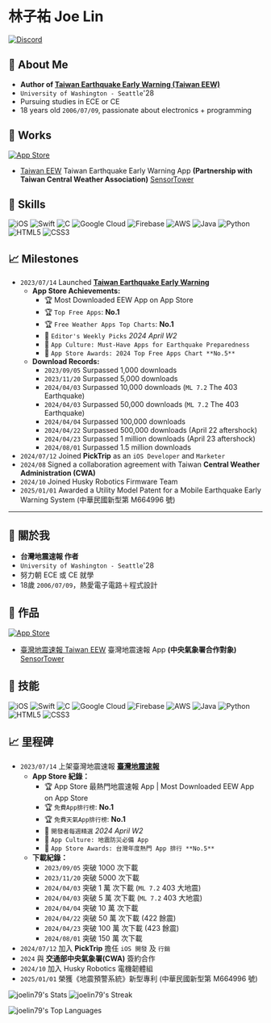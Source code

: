 # 林子祐 Joe Lin
<a href="https://discord.gg/KrJV77bdJA">
   <img alt="Discord" src="https://img.shields.io/discord/1273670611780108411">
</a>



## 👤 About Me
- **Author of [Taiwan Earthquake Early Warning (Taiwan EEW)](https://apps.apple.com/tw/app/%E8%87%BA%E7%81%A3%E5%9C%B0%E9%9C%87%E9%80%9F%E5%A0%B1/id6450436314)**
- `University of Washington - Seattle`'28
- Pursuing studies in ECE or CE
- 18 years old `2006/07/09`, passionate about electronics + programming

## 📑 Works
<a href="https://apps.apple.com/us/app/taiwan-eew-%E5%8F%B0%E7%81%A3%E5%9C%B0%E9%9C%87%E9%80%9F%E5%A0%B1/id6450436314">
   <img src="https://img.shields.io/badge/App_Store-0D96F6?style=for-the-badge&logo=app-store&logoColor=white" alt="App Store">
</a>

- [Taiwan EEW](https://github.com/joelin79/taiwaneew) Taiwan Earthquake Early Warning App **(Partnership with Taiwan Central Weather Association)**
[SensorTower](https://app.sensortower-china.com/overview/6450436314?country=TW&tab=category_rankings)

## 💪 Skills
![iOS](https://img.shields.io/badge/iOS-000000?style=for-the-badge&logo=ios&logoColor=white) ![Swift](https://img.shields.io/badge/swift-F54A2A?style=for-the-badge&logo=swift&logoColor=white) ![C](https://img.shields.io/badge/c-%2300599C.svg?style=for-the-badge&logo=c&logoColor=white) ![Google Cloud](https://img.shields.io/badge/GoogleCloud-%234285F4.svg?style=for-the-badge&logo=google-cloud&logoColor=white) ![Firebase](https://img.shields.io/badge/firebase-%23039BE5.svg?style=for-the-badge&logo=firebase) ![AWS](https://img.shields.io/badge/AWS-%23FF9900.svg?style=for-the-badge&logo=amazon-aws&logoColor=white) ![Java](https://img.shields.io/badge/java-%23ED8B00.svg?style=for-the-badge&logo=openjdk&logoColor=white) ![Python](https://img.shields.io/badge/python-3670A0?style=for-the-badge&logo=python&logoColor=ffdd54) ![HTML5](https://img.shields.io/badge/html5-%23E34F26.svg?style=for-the-badge&logo=html5&logoColor=white) ![CSS3](https://img.shields.io/badge/css3-%231572B6.svg?style=for-the-badge&logo=css3&logoColor=white) 

## 📈 Milestones
- `2023/07/14` Launched **[Taiwan Earthquake Early Warning](https://apps.apple.com/tw/app/%E8%87%BA%E7%81%A3%E5%9C%B0%E9%9C%87%E9%80%9F%E5%A0%B1/id6450436314)**
   - **App Store Achievements:**
      - 🏆 Most Downloaded EEW App on App Store
      - 🏆 `Top Free Apps`: **No.1**
      - 🏆 `Free Weather Apps Top Charts`: **No.1**
      - 🏅 `Editor's Weekly Picks` _2024 April W2_
      - 🏅 `App Culture: Must-Have Apps for Earthquake Preparedness`
      - 🏅 `App Store Awards: 2024 Top Free Apps Chart **No.5**`
   - **Download Records:**
      - `2023/09/05` Surpassed 1,000 downloads
      - `2023/11/20` Surpassed 5,000 downloads
      - `2024/04/03` Surpassed 10,000 downloads (`ML 7.2` The 403 Earthquake)
      - `2024/04/03` Surpassed 50,000 downloads (`ML 7.2` The 403 Earthquake)
      - `2024/04/04` Surpassed 100,000 downloads
      - `2024/04/22` Surpassed 500,000 downloads (April 22 aftershock)
      - `2024/04/23` Surpassed 1 million downloads (April 23 aftershock)
      - `2024/08/01` Surpassed 1.5 million downloads
- `2024/07/12` Joined **PickTrip** as an `iOS Developer` and `Marketer`
- `2024/08` Signed a collaboration agreement with Taiwan **Central Weather Administration (CWA)**
- `2024/10` Joined Husky Robotics Firmware Team
- `2025/01/01` Awarded a Utility Model Patent for a Mobile Earthquake Early Warning System (中華民國新型第 M664996 號)

--------------------------------------------------------

## 👤 關於我
- **台灣地震速報 作者**
- `University of Washington - Seattle`'28
- 努力朝 ECE 或 CE 就學
- 18歲 `2006/07/09`，熱愛電子電路＋程式設計

## 📑 作品
<a href="https://apps.apple.com/us/app/taiwan-eew-%E5%8F%B0%E7%81%A3%E5%9C%B0%E9%9C%87%E9%80%9F%E5%A0%B1/id6450436314">
   <img src="https://img.shields.io/badge/App_Store-0D96F6?style=for-the-badge&logo=app-store&logoColor=white" alt="App Store">
</a>

- [臺灣地震速報 Taiwan EEW](https://github.com/joelin79/taiwaneew) 臺灣地震速報 App **(中央氣象署合作對象)**
[SensorTower](https://app.sensortower-china.com/overview/6450436314?country=TW&tab=category_rankings)

## 💪 技能
![iOS](https://img.shields.io/badge/iOS-000000?style=for-the-badge&logo=ios&logoColor=white) ![Swift](https://img.shields.io/badge/swift-F54A2A?style=for-the-badge&logo=swift&logoColor=white) ![C](https://img.shields.io/badge/c-%2300599C.svg?style=for-the-badge&logo=c&logoColor=white) ![Google Cloud](https://img.shields.io/badge/GoogleCloud-%234285F4.svg?style=for-the-badge&logo=google-cloud&logoColor=white) ![Firebase](https://img.shields.io/badge/firebase-%23039BE5.svg?style=for-the-badge&logo=firebase) ![AWS](https://img.shields.io/badge/AWS-%23FF9900.svg?style=for-the-badge&logo=amazon-aws&logoColor=white) ![Java](https://img.shields.io/badge/java-%23ED8B00.svg?style=for-the-badge&logo=openjdk&logoColor=white) ![Python](https://img.shields.io/badge/python-3670A0?style=for-the-badge&logo=python&logoColor=ffdd54) ![HTML5](https://img.shields.io/badge/html5-%23E34F26.svg?style=for-the-badge&logo=html5&logoColor=white) ![CSS3](https://img.shields.io/badge/css3-%231572B6.svg?style=for-the-badge&logo=css3&logoColor=white) 

## 📈 里程碑
- `2023/07/14` 上架臺灣地震速報 **[臺灣地震速報](https://apps.apple.com/tw/app/%E8%87%BA%E7%81%A3%E5%9C%B0%E9%9C%87%E9%80%9F%E5%A0%B1/id6450436314)**
   - **App Store 紀錄：**
      - 🏆 App Store 最熱門地震速報 App | Most Downloaded EEW App on App Store
      - 🏆 `免費App排行榜`: **No.1**
      - 🏆 `免費天氣App排行榜`: **No.1**
      - 🏅 `開發者每週精選` _2024 April W2_
      - 🏅 `App Culture: 地震防災必備 App`
      - 🏅 `App Store Awards: 台灣年度熱門 App 排行 **No.5**`
   - **下載紀錄：**
      - `2023/09/05` 突破 1000 次下載
      - `2023/11/20` 突破 5000 次下載
      - `2024/04/03` 突破 1 萬 次下載 (`ML 7.2` 403 大地震)
      - `2024/04/03` 突破 5 萬 次下載 (`ML 7.2` 403 大地震)
      - `2024/04/04` 突破 10 萬 次下載 
      - `2024/04/22` 突破 50 萬 次下載 (422 餘震)
      - `2024/04/23` 突破 100 萬 次下載 (423 餘震)
      - `2024/08/01` 突破 150 萬 次下載
- `2024/07/12` 加入 **PickTrip** 擔任 `iOS 開發` 及 `行銷`
- `2024` 與 **交通部中央氣象署(CWA)** 簽約合作
- `2024/10` 加入 Husky Robotics 電機韌體組
- `2025/01/01` 榮獲《地震預警系統》新型專利 (中華民國新型第 M664996 號)

![joelin79's Stats](https://vercel-945l.vercel.app/api?username=joelin79&theme=ayu-mirage&show_icons=true&hide_border=false&count_private=true)
![joelin79's Streak](https://github-readme-streak-stats.herokuapp.com/?user=joelin79&theme=ayu-mirage&hide_border=false)

![joelin79's Top Languages](https://github-readme-stats.vercel.app/api/top-langs/?username=joelin79&theme=ayu-mirage&show_icons=true&hide_border=false&layout=compact)
